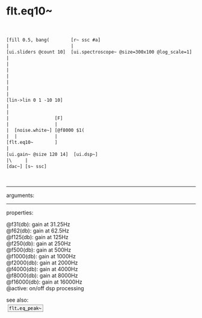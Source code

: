 # flt.eq10~

```


[fill 0.5, bang(        [r~ ssc #a]
|                       |
[ui.sliders @count 10]  [ui.spectroscope~ @size=300x100 @log_scale=1]
|
|
|
|
|
|
|
[lin->lin 0 1 -10 10]
|
|
|                 [F]
|                 |
|  [noise.white~] [@f8000 $1(
|  |              |
[flt.eq10~        ]
|
[ui.gain~ @size 120 14]  [ui.dsp~]
|\     |
[dac~] [s~ ssc]

            
```
---
arguments:


---
properties:

@f31(db): gain at 31.25Hz<br>
@f62(db): gain at 62.5Hz<br>
@f125(db): gain at 125Hz<br>
@f250(db): gain at 250Hz<br>
@f500(db): gain at 500Hz<br>
@f1000(db): gain at 1000Hz<br>
@f2000(db): gain at 2000Hz<br>
@f4000(db): gain at 4000Hz<br>
@f8000(db): gain at 8000Hz<br>
@f16000(db): gain at 16000Hz<br>
@active: on/off dsp
            processing<br>

see also:<br>
![flt.eq_peak~](img/object_flt.eq_peak~.png)
